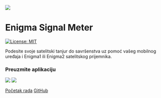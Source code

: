 
![](logo.png) 
# Enigma Signal Meter
[![License: MIT](https://img.shields.io/badge/License-MIT-purple.svg)](https://opensource.org/licenses/MIT)

Podesite svoje satelitski tanjur do savršenstva uz pomoć vašeg mobilnog uređaja i Enigma1 ili Enigma2 satelitskog prijemnika.

### Preuzmite aplikaciju
[![](https://raw.githubusercontent.com/shaxxx/Signalmeter2/master/docs/appstore.svg?sanitize=true)](https://apps.apple.com/us/app/enigma-signal-meter/id1479557163?l=hr&ls=1)
[![](https://github.com/shaxxx/Signalmeter2/raw/master/docs/play.png)](https://play.google.com/store/apps/details?id=com.krkadoni.app.signalmeter)

[Početak rada](gettingstarted.md)
[GitHub](https://github.com/shaxxx/Signalmeter2/)

